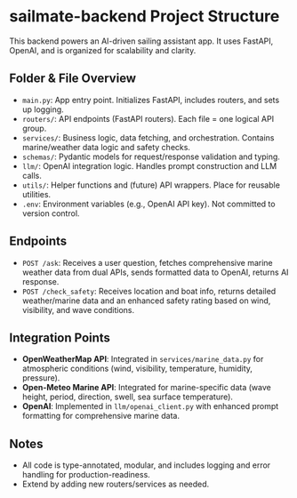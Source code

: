 # sailmate-backend Project Structure

This backend powers an AI-driven sailing assistant app. It uses FastAPI, OpenAI, and is organized for scalability and clarity.

## Folder & File Overview

- `main.py`: App entry point. Initializes FastAPI, includes routers, and sets up logging.
- `routers/`: API endpoints (FastAPI routers). Each file = one logical API group.
- `services/`: Business logic, data fetching, and orchestration. Contains marine/weather data logic and safety checks.
- `schemas/`: Pydantic models for request/response validation and typing.
- `llm/`: OpenAI integration logic. Handles prompt construction and LLM calls.
- `utils/`: Helper functions and (future) API wrappers. Place for reusable utilities.
- `.env`: Environment variables (e.g., OpenAI API key). Not committed to version control.

## Endpoints

- `POST /ask`: Receives a user question, fetches comprehensive marine weather data from dual APIs, sends formatted data to OpenAI, returns AI response.
- `POST /check_safety`: Receives location and boat info, returns detailed weather/marine data and an enhanced safety rating based on wind, visibility, and wave conditions.

## Integration Points

- **OpenWeatherMap API**: Integrated in `services/marine_data.py` for atmospheric conditions (wind, visibility, temperature, humidity, pressure).
- **Open-Meteo Marine API**: Integrated for marine-specific data (wave height, period, direction, swell, sea surface temperature).
- **OpenAI**: Implemented in `llm/openai_client.py` with enhanced prompt formatting for comprehensive marine data.

## Notes

- All code is type-annotated, modular, and includes logging and error handling for production-readiness.
- Extend by adding new routers/services as needed.
